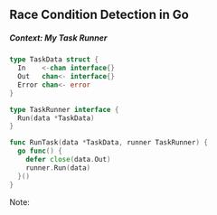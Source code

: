 ## Race Condition Detection in Go

##### Context: My Task Runner

```Go
type TaskData struct {
  In    <-chan interface{}
  Out   chan<- interface{}
  Error chan<- error
}

type TaskRunner interface {
  Run(data *TaskData)
}

func RunTask(data *TaskData, runner TaskRunner) {
  go func() {
    defer close(data.Out)
    runner.Run(data)
  }()
}
```

Note: 
